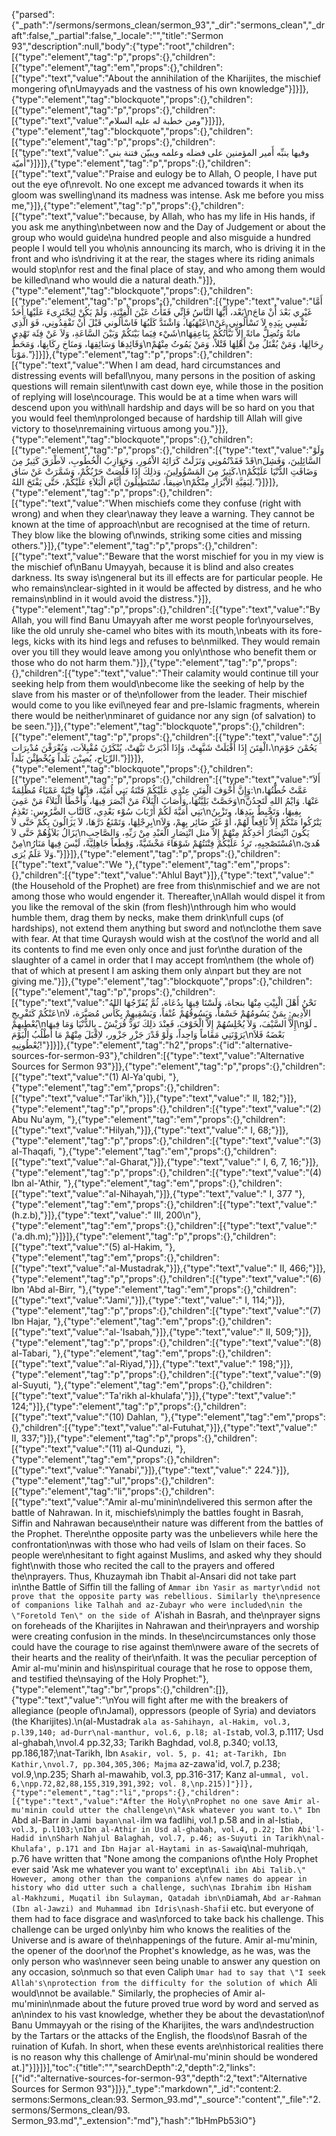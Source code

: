 {"parsed":{"_path":"/sermons/sermons_clean/sermon_93","_dir":"sermons_clean","_draft":false,"_partial":false,"_locale":"","title":"Sermon 93","description":null,"body":{"type":"root","children":[{"type":"element","tag":"p","props":{},"children":[{"type":"element","tag":"em","props":{},"children":[{"type":"text","value":"About the annihilation of the Kharijites, the mischief mongering of\nUmayyads and the vastness of his own knowledge"}]}]},{"type":"element","tag":"blockquote","props":{},"children":[{"type":"element","tag":"p","props":{},"children":[{"type":"text","value":"ومن خطبة له عليه السلام"}]}]},{"type":"element","tag":"blockquote","props":{},"children":[{"type":"element","tag":"p","props":{},"children":[{"type":"text","value":"وفيها ينبِّه أَمير المؤمنين على فضله وعلمه ويبيّن فتنة بني أُميّة"}]}]},{"type":"element","tag":"p","props":{},"children":[{"type":"text","value":"Praise and eulogy be to Allah, O people, I have put out the eye of\nrevolt. No one except me advanced towards it when its gloom was swelling\nand its madness was intense. Ask me before you miss me,"}]},{"type":"element","tag":"p","props":{},"children":[{"type":"text","value":"because, by Allah, who has my life in His hands, if you ask me anything\nbetween now and the Day of Judgement or about the group who would guide\na hundred people and also misguide a hundred people I would tell you who\nis announcing its march, who is driving it in the front and who is\ndriving it at the rear, the stages where its riding animals would stop\nfor rest and the final place of stay, and who among them would be killed\nand who would die a natural death."}]},{"type":"element","tag":"blockquote","props":{},"children":[{"type":"element","tag":"p","props":{},"children":[{"type":"text","value":"أَمَّا بَعْد، أَيُّهَا النَّاسُ فَإِنِّي فَقَأْتُ عَيْنَ الْفِتْنَةِ، وَلَمْ يَكُنْ لِيَجْتَرِىءَ عَلَيْهَا أَحَدٌ\nغَيْرِي بَعْدَ أَنْ مَاجَ غَيْهَبُهَا، وَاشْتَدَّ كَلَبُهَا فَاسْأَلُوني قَبْلَ أَنْ تَفْقِدُونِي، فَوَ الَّذِي\nنَفْسِي بِيَدِهِ لاَ تَسْأَلُوني عَنْ شَيْء فِيَما بَيْنَكُمْ وَبَيْنَ السَّاعَةِ، وَلاَ عَنْ فِئَة تَهْدِي\nمائةً وَتُضِلُّ مائةً إِلاَّ نَبَّأْتُكُمْ بِنَاعِقِهَا وَقَائِدِهَا وَسَائِقِهَا، وَمنَاخِ رِكَابِهَا، وَمَحَطِّ\nرِحَالِهَا، وَمَنْ يُقْتَلُ مِنْ أَهْلِهَا قَتْلاً، وَمَنْ يَمُوتُ مِنْهُمْ مَوْتاً."}]}]},{"type":"element","tag":"p","props":{},"children":[{"type":"text","value":"When I am dead, hard circumstances and distressing events will befall\nyou, many persons in the position of asking questions will remain silent\nwith cast down eye, while those in the position of replying will lose\ncourage. This would be at a time when wars will descend upon you with\nall hardship and days will be so hard on you that you would feel them\nprolonged because of hardship till Allah will give victory to those\nremaining virtuous among you."}]},{"type":"element","tag":"blockquote","props":{},"children":[{"type":"element","tag":"p","props":{},"children":[{"type":"text","value":"وَلَوْ قَدْ فَقَدْتُمُونِي وَنَزَلَتْ كَرَائِهُ الاْمُورِ، وَحَوَازِبُ الْخُطُوبِ، لاَطْرَقَ كَثِيرٌ مِنَ\nالسَّائِلِينَ، وَفَشِلَ كَثِيرٌ مِنَ المَسْؤُولِينَ، وَذلِكَ إِذَا قَلَّصَتْ حَرْبُكُمْ، وَشَمَّرَتْ عَنْ سَاق،\nوَضَاقَتِ الدُّنْيَا عَلَيْكُمْ ضِيقاً، تَسْتَطِيلُونَ أَيَّامَ الْبَلاَءِ عَلَيْكُمْ، حَتَّى يَفْتَحَ اللهُ\nلِبَقِيَّةِ الاْبْرَارِ مِنْكُمْ."}]}]},{"type":"element","tag":"p","props":{},"children":[{"type":"text","value":"When mischiefs come they confuse (right with wrong) and when they clear\naway they leave a warning. They cannot be known at the time of approach\nbut are recognised at the time of return. They blow like the blowing of\nwinds, striking some cities and missing others."}]},{"type":"element","tag":"p","props":{},"children":[{"type":"text","value":"Beware that the worst mischief for you in my view is the mischief of\nBanu Umayyah, because it is blind and also creates darkness. Its sway is\ngeneral but its ill effects are for particular people. He who remains\nclear-sighted in it would be affected by distress, and he who remains\nblind in it would avoid the distress."}]},{"type":"element","tag":"p","props":{},"children":[{"type":"text","value":"By Allah, you will find Banu Umayyah after me worst people for\nyourselves, like the old unruly she-camel who bites with its mouth,\nbeats with its fore-legs, kicks with its hind legs and refuses to be\nmilked. They would remain over you till they would leave among you only\nthose who benefit them or those who do not harm them."}]},{"type":"element","tag":"p","props":{},"children":[{"type":"text","value":"Their calamity would continue till your seeking help from them would\nbecome like the seeking of help by the slave from his master or of the\nfollower from the leader. Their mischief would come to you like evil\neyed fear and pre-Islamic fragments, wherein there would be neither\nminaret of guidance nor any sign (of salvation) to be seen."}]},{"type":"element","tag":"blockquote","props":{},"children":[{"type":"element","tag":"p","props":{},"children":[{"type":"text","value":"إِنّ الْفِتَنَ إِذَا أَقْبَلَتْ شَبَّهِتْ، وَإِذَا أَدْبَرَتْ نَبَّهَتْ، يُنْكَرْنَ مُقْبِلاَت، وَيُعْرَفْنَ مُدْبِرَات،\nيَحُمْنَ حَوْمَ الرِّيَاحِ، يُصِبْنَ بَلَداً وَيُخْطِئْنَ بَلَداً."}]}]},{"type":"element","tag":"blockquote","props":{},"children":[{"type":"element","tag":"p","props":{},"children":[{"type":"text","value":"أَلاَ وَإِنَّ أَخْوَفَ الْفِتَنِ عِنْدِي عَلَيْكُمْ فَتْنَةُ بَنِي اُمَيَّةَ، فإِنَّهَا فِتْنَةٌ عَمْيَاءُ مُظْلِمَةٌ:\nعَمَّتْ خُطَّتُهَا، وَخَصَّتْ بَلِيَّتُهَا، وَأَصَابَ الْبَلاَءُ مَنْ أَبْصَرَ فِيهَا، وَأَخْطَأَ الْبَلاَءُ مَنْ عَمِيَ\nعَنْهَا. وَايْمُ اللهِ لَتَجِدُنَّ بَنِي أُمَيَّةَ لَكُمْ أَرْبَابَ سُوْء بَعْدِي، كَالنَّابِ الضَّرُوسِ: تَعْذِمُ\nبِفِيهَا، وَتَخْبِطُ بِيَدِهَا، وتَزْبِنُ بِرِجْلِهَا، وَتَمْنَعُ دَرَّهَا، لاَ يَزَالُونَ بِكُمْ حَتَّى لاَ\nيَتْرُكُوا مَنْكُمْ إِلاَّ نَافِعاً لَهُمْ، أَوْ غَيْرَ ضَائِر بِهِمْ، وَلاَ يَزَالُ بَلاَؤُهُمْ حَتَّى لاَ\nيَكُونَ انْتِصَارُ أَحَدِكُمْ مِنْهُمْ إِلاَّ مثل انْتِصَارِ الْعَبْدِ مِنْ رَبِّهِ، وَالصَّاحِبِ مِنْ\nمُسْتَصْحِبِهِ، تَرِدُ عَلَيْكُمْ فِتْنَتُهُمْ شَوْهَاءَ مَخْشَيَّةً، وَقِطَعاً جَاهِلِيَّةً، لَيْسَ فِيهَا مَنَارُ\nهُدىً، وَلاَ عَلَمٌ يُرَى."}]}]},{"type":"element","tag":"p","props":{},"children":[{"type":"text","value":"We "},{"type":"element","tag":"em","props":{},"children":[{"type":"text","value":"Ahlul Bayt"}]},{"type":"text","value":" (the Household of the Prophet) are free from this\nmischief and we are not among those who would engender it. Thereafter,\nAllah would dispel it from you like the removal of the skin (from flesh)\nthrough him who would humble them, drag them by necks, make them drink\nfull cups (of hardships), not extend them anything but sword and not\nclothe them save with fear. At that time Quraysh would wish at the cost\nof the world and all its contents to find me even only once and just for\nthe duration of the slaughter of a camel in order that I may accept from\nthem (the whole of) that of which at present I am asking them only a\npart but they are not giving me."}]},{"type":"element","tag":"blockquote","props":{},"children":[{"type":"element","tag":"p","props":{},"children":[{"type":"text","value":"نَحْنُ أَهْلَ الْبِيْتِ مِنْهَا بنجاة، وَلَسْنَا فِيهَا بِدُعَاة، ثُمَّ يُفَرِّجُهَا اللهُ عَنْكُمْ كَتَفْرِيجِ\nالاْدِيمِ: بِمَنْ يَسُومُهُمْ خَسْفاً، وَيَسُوقُهُمْ عُنْفاً، وَيَسْقِيهِمْ بِكَأْس مُصَبَّرَة، لاَ يُعْطِيهِمْ\nإِلاَّ السَّيْفَ، وَلاَ يُحْلِسُهُمْ إِلاَّ الْخَوْفَ، فَعِنْدَ ذلِكَ تَوَدُّ قُرَيْشٌ ـ بِالدُّنْيَا وَمَا فِيهَا\nـ لَوْ يَرَوْنَنِي مَقَاماً وَاحِداً، وَلَوْ قَدْرَ جَزْرِ جَزْور، لاِقْبَلَ مِنْهُمْ مَا أَطْلُبُ الْيَوْمَ\nبَعْضَهُ فَلاَ يُعْطُونِيهِ!"}]}]},{"type":"element","tag":"h2","props":{"id":"alternative-sources-for-sermon-93"},"children":[{"type":"text","value":"Alternative Sources for Sermon 93"}]},{"type":"element","tag":"p","props":{},"children":[{"type":"text","value":"(1) Al-Ya'qubi, "},{"type":"element","tag":"em","props":{},"children":[{"type":"text","value":"Tar'ikh,"}]},{"type":"text","value":" II, 182;"}]},{"type":"element","tag":"p","props":{},"children":[{"type":"text","value":"(2) Abu Nu'aym, "},{"type":"element","tag":"em","props":{},"children":[{"type":"text","value":"Hilyah,"}]},{"type":"text","value":" I, 68;"}]},{"type":"element","tag":"p","props":{},"children":[{"type":"text","value":"(3) al-Thaqafi, "},{"type":"element","tag":"em","props":{},"children":[{"type":"text","value":"al-Gharat,"}]},{"type":"text","value":" I, 6, 7, 16;"}]},{"type":"element","tag":"p","props":{},"children":[{"type":"text","value":"(4) Ibn al-'Athir, "},{"type":"element","tag":"em","props":{},"children":[{"type":"text","value":"al-Nihayah,"}]},{"type":"text","value":" I, 377 "},{"type":"element","tag":"em","props":{},"children":[{"type":"text","value":"(h.z.b),"}]},{"type":"text","value":" III, 200\n"},{"type":"element","tag":"em","props":{},"children":[{"type":"text","value":"('a.dh.m);"}]}]},{"type":"element","tag":"p","props":{},"children":[{"type":"text","value":"(5) al-Hakim, "},{"type":"element","tag":"em","props":{},"children":[{"type":"text","value":"al-Mustadrak,"}]},{"type":"text","value":" II, 466;"}]},{"type":"element","tag":"p","props":{},"children":[{"type":"text","value":"(6) Ibn 'Abd al-Birr, "},{"type":"element","tag":"em","props":{},"children":[{"type":"text","value":"Jami',"}]},{"type":"text","value":" I, 114;"}]},{"type":"element","tag":"p","props":{},"children":[{"type":"text","value":"(7) Ibn Hajar, "},{"type":"element","tag":"em","props":{},"children":[{"type":"text","value":"al-'Isabah,"}]},{"type":"text","value":" II, 509;"}]},{"type":"element","tag":"p","props":{},"children":[{"type":"text","value":"(8) al-Tabari, "},{"type":"element","tag":"em","props":{},"children":[{"type":"text","value":"al-Riyad,"}]},{"type":"text","value":" 198;"}]},{"type":"element","tag":"p","props":{},"children":[{"type":"text","value":"(9) al-Suyuti, "},{"type":"element","tag":"em","props":{},"children":[{"type":"text","value":"Ta'rikh al-khulafa',"}]},{"type":"text","value":" 124;"}]},{"type":"element","tag":"p","props":{},"children":[{"type":"text","value":"(10) Dahlan, "},{"type":"element","tag":"em","props":{},"children":[{"type":"text","value":"al-Futuhat,"}]},{"type":"text","value":" II, 337;"}]},{"type":"element","tag":"p","props":{},"children":[{"type":"text","value":"(11) al-Qunduzi, "},{"type":"element","tag":"em","props":{},"children":[{"type":"text","value":"Yanabi',"}]},{"type":"text","value":" 224."}]},{"type":"element","tag":"ul","props":{},"children":[{"type":"element","tag":"li","props":{},"children":[{"type":"text","value":"Amir al-mu'minin\ndelivered this sermon after the battle of Nahrawan. In it, mischiefs\nimply the battles fought in Basrah, Siffin and Nahrawan because\ntheir nature was different from the battles of the Prophet. There\nthe opposite party was the unbelievers while here the confrontation\nwas with those who had veils of Islam on their faces. So people were\nhesitant to fight against Muslims, and asked why they should fight\nwith those who recited the call to the prayers and offered the\nprayers. Thus, Khuzaymah ibn Thabit al-Ansari did not take part in\nthe Battle of Siffin till the falling of `Ammar ibn Yasir as martyr\ndid not prove that the opposite party was rebellious. Similarly the\npresence of companions like Talhah and az-Zubayr who were included\nin the \"Foretold Ten\" on the side of `A'ishah in Basrah, and the\nprayer signs on foreheads of the Kharijites in Nahrawan and their\nprayers and worship were creating confusion in the minds. In these\ncircumstances only those could have the courage to rise against them\nwere aware of the secrets of their hearts and the reality of their\nfaith. It was the peculiar perception of Amir al-mu'minin and his\nspiritual courage that he rose to oppose them, and testified the\nsaying of the Holy Prophet:"},{"type":"element","tag":"br","props":{},"children":[]},{"type":"text","value":"\nYou will fight after me with the breakers of allegiance (people of\nJamal), oppressors (people of Syria) and deviators (the Kharijites).\n(al-Mustadrak `ala as-Sahihayn, al-Hakim, vol.3, p.l39,140; ad-Durr\nal-manthur, vol.6, p.l8; al-Ist`ab, vol.3, p.1117; Usd al-ghabah,\nvol.4 pp.32,33; Tarikh Baghdad, vol.8, p.340; vol.13, pp.186,187;\nat-Tarikh, Ibn `Asakir, vol. 5, p. 41; at-Tarikh, Ibn Kathir,\nvol.7, pp.304,305,306; Majma` az-zawa'id, vol.7, p.238; vol.9,\np.235; Sharh al-mawahib, vol.3, pp.316-317; Kanz al-`ummal, vol. 6,\npp.72,82,88,155,319,391,392; vol. 8,\np.215)]"}]},{"type":"element","tag":"li","props":{},"children":[{"type":"text","value":"After the Holy\nProphet no one save Amir al-mu'minin could utter the challenge\n\"Ask whatever you want to.\" Ibn `Abd al-Barr in Jami` bayan\nal-`ilm wa fadlihi, vol.1 p.58 and in al-Isti`ab, vol.3, p.l103;\nIbn al-Athir in Usd al-ghabah, vol.4, p.22; Ibn Abi'l-Hadid in\nSharh Nahjul Balaghah, vol.7, p.46; as-Suyuti in Tarikh\nal-Khulafa', p.171 and Ibn Hajar al-Haytami in as-Sawa`iq\nal-muhriqah, p.76 have written that \"None among the companions of\nthe Holy Prophet ever said 'Ask me whatever you want to' except\n`Ali ibn Abi Talib.\" However, among other than the companions a\nfew names do appear in history who did utter such a challenge, such\nas Ibrahim ibn Hisham al-Makhzumi, Muqatil ibn Sulayman, Qatadah ibn\nDi`amah, `Abd ar-Rahman (Ibn al-Jawzi) and Muhammad ibn Idris\nash-Shafi`i etc. but everyone of them had to face disgrace and was\nforced to take back his challenge. This challenge can be urged only\nby him who knows the realities of the Universe and is aware of the\nhappenings of the future. Amir al-mu'minin, the opener of the door\nof the Prophet's knowledge, as he was, was the only person who was\nnever seen being unable to answer any question on any occasion, so\nmuch so that even Caliph `Umar had to say that \"I seek Allah's\nprotection from the difficulty for the solution of which `Ali would\nnot be available.\" Similarly, the prophecies of Amir al-mu'minin\nmade about the future proved true word by word and served as an\nindex to his vast knowledge, whether they be about the devastation\nof Banu Ummayyah or the rising of the Kharijites, the wars and\ndestruction by the Tartars or the attacks of the English, the floods\nof Basrah of the ruination of Kufah. In short, when these events are\nhistorical realities there is no reason why this challenge of Amir\nal-mu'minin should be wondered at.]"}]}]}],"toc":{"title":"","searchDepth":2,"depth":2,"links":[{"id":"alternative-sources-for-sermon-93","depth":2,"text":"Alternative Sources for Sermon 93"}]}},"_type":"markdown","_id":"content:2. sermons:Sermons_clean:93. Sermon_93.md","_source":"content","_file":"2. sermons/Sermons_clean/93. Sermon_93.md","_extension":"md"},"hash":"1bHmPb53iO"}